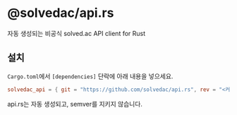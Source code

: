 # @solvedac/api.rs

자동 생성되는 비공식 solved.ac API client for Rust

## 설치

`Cargo.toml`에서 `[dependencies]` 단락에 아래 내용을 넣으세요.

```toml
solvedac_api = { git = "https://github.com/solvedac/api.rs", rev = "<커밋 hash>" }
```

api.rs는 자동 생성되고, semver를 지키지 않습니다.
